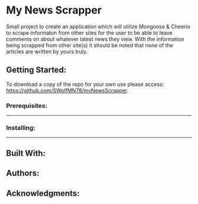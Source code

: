 # My News Scrapper
Small project to create an application which will utilize Mongoose & Cheerio to scrape informaton from other sites for the user to be able to leave comments on about whatever latest news they view.  With the information being scrapped from other site(s) it should be noted that none of the articles are written by yours truly.

## Getting Started:
 
To download a copy of the repo for your own use please access: https://github.com/SWolfMN78/myNewsScrapper.

### Prerequisites:
------  

### Installing:
------  


## Built With:



## Authors:



## Acknowledgments:



